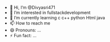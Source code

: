 - 👋 Hi, I’m @Divyasri471
- 👀 I’m interested in fullstackdevelopment
- 🌱 I’m currently learning c c++ python Html java 
- 📫 How to reach me 
- 😄 Pronouns: ...
- ⚡ Fun fact: ...

<!---
Divyasri471/Divyasri471 is a ✨ special ✨ repository because its `README.md` (this file) appears on your GitHub profile.
You can click the Preview link to take a look at your changes.
--->
